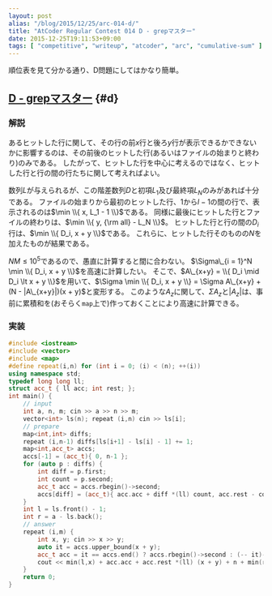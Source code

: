 ```yaml
---
layout: post
alias: "/blog/2015/12/25/arc-014-d/"
title: "AtCoder Regular Contest 014 D - grepマスター"
date: 2015-12-25T19:11:53+09:00
tags: [ "competitive", "writeup", "atcoder", "arc", "cumulative-sum" ]
---
```


順位表を見て分かる通り、D問題にしてはかなり簡単。

## [D - grepマスター](https://beta.atcoder.jp/contests/arc014/tasks/arc014_4) {#d}

### 解説

あるヒットした行に関して、その行の前$x$行と後ろ$y$行が表示できるかできないかに影響するのは、その前後のヒットした行(あるいはファイルの始まりと終わり)のみである。
したがって、ヒットした行を中心に考えるのではなく、ヒットした行と行の間の行たちに関して考えればよい。

数列$L$が与えられるが、この階差数列$D$と初項$L_1$及び最終項$L_N$のみがあれば十分である。
ファイルの始まりから最初のヒットした行、$1$から$l-1$の間の行で、表示されるのは$\min \\{ x, L_1 - 1 \\}$である。
同様に最後にヒットした行とファイルの終わりは、$\min \\{ y, {\rm all} - L_N \\}$。
ヒットした行と行の間の$D_i$行は、$\min \\{ D_i, x + y \\}$である。
これらに、ヒットした行そのものの$N$を加えたものが結果である。

$NM \le 10^5$であるので、愚直に計算すると間に合わない。
$\Sigma\_{i = 1}^N \min \\{ D_i, x + y \\}$を高速に計算したい。
そこで、$A\_{x+y} = \\{ D_i \mid D_i \lt x + y \\}$を用いて、$\Sigma \min \\{ D_i, x + y \\} = \Sigma A\_{x+y} + (N - |A\_{x+y}|)(x + y)$と変形する。
このような$A_z$に関して、$\Sigma A_z$と$|A_z|$は、事前に累積和を(おそらく`map`上で)作っておくことにより高速に計算できる。

### 実装

``` c++
#include <iostream>
#include <vector>
#include <map>
#define repeat(i,n) for (int i = 0; (i) < (n); ++(i))
using namespace std;
typedef long long ll;
struct acc_t { ll acc; int rest; };
int main() {
    // input
    int a, n, m; cin >> a >> n >> m;
    vector<int> ls(n); repeat (i,n) cin >> ls[i];
    // prepare
    map<int,int> diffs;
    repeat (i,n-1) diffs[ls[i+1] - ls[i] - 1] += 1;
    map<int,acc_t> accs;
    accs[-1] = (acc_t){ 0, n-1 };
    for (auto p : diffs) {
        int diff = p.first;
        int count = p.second;
        acc_t acc = accs.rbegin()->second;
        accs[diff] = (acc_t){ acc.acc + diff *(ll) count, acc.rest - count };
    }
    int l = ls.front() - 1;
    int r = a - ls.back();
    // answer
    repeat (i,m) {
        int x, y; cin >> x >> y;
        auto it = accs.upper_bound(x + y);
        acc_t acc = it == accs.end() ? accs.rbegin()->second : (-- it)->second;
        cout << min(l,x) + acc.acc + acc.rest *(ll) (x + y) + n + min(r,y) << endl;
    }
    return 0;
}
```
